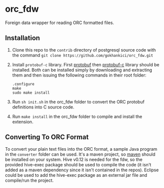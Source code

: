 orc\_fdw
========

Foreign data wrapper for reading ORC formatted files.

## Installation

1. Clone this repo to the `contrib` directory of postgresql source code with the command `git clone https://github.com/gokhankici/orc_fdw.git`
2. Install `protobuf-c` library. First [protobuf](https://code.google.com/p/protobuf/) then [protobuf-c](https://code.google.com/p/protobuf-c/) library should be installed. Both can be installed simply by downloading and extracting them and then issuing the following commands in their root folder:

    ```
    .configure
    make
    sudo make install
    ```
3. Run `sh init.sh` in the orc\_fdw folder to convert the ORC protobuf definitions into C source code.
4. Run `make install` in the orc\_fdw folder to compile and install the extension.

## Converting To ORC Format

To convert your plain text files into the ORC format, a sample Java program in the `converter` folder can be used. It's a maven project, so [maven](https://maven.apache.org/) should be installed on your system. Hive v0.12 is needed for the fdw, so the provided hive-exec package should be used to compile the code (it isn't added as a maven dependency since it isn't contained in the repos). Eclipse could be used to add the hive-exec package as an external jar file and compile/run the project.
